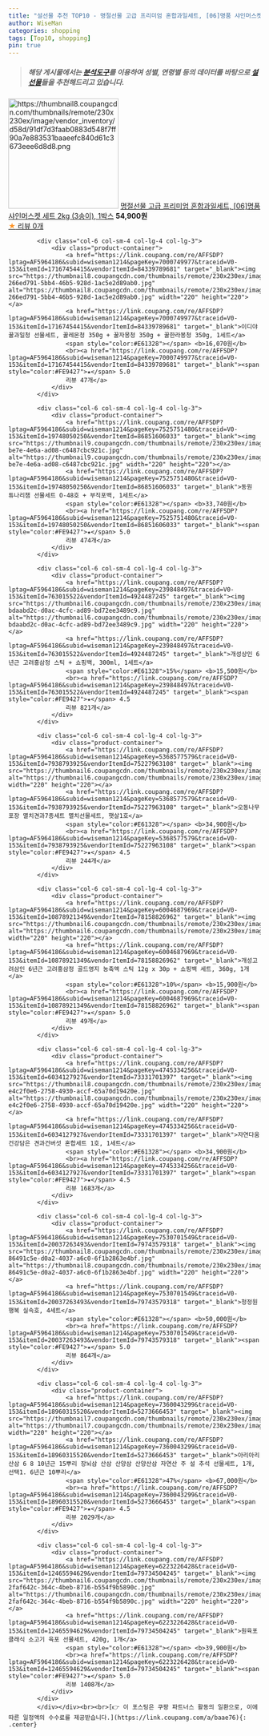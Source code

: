 ```yaml
---
title: "설선물 추천 TOP10 - 명절선물 고급 프리미엄 혼합과일세트, [06]명품 샤인머스켓 세트 2kg (3송이), 1박스"
author: WiseMan
categories: shopping
tags: [Top10, shopping]
pin: true
---
```


> ##### 해당 게시물에서는 [**분석도구**](https://itemscout.io/)를 이용하여 **성별**, **연령별** 등의 데이터를 바탕으로 [**설선물**](https://link.coupang.com/a/baae76)들을 추천해드리고 있습니다.
<div class="container"><div class="row">
            <div class="col-6 col-sm-4 col-lg-4 col-lg-3">
                <div class="product-container">
                    <a href="https://link.coupang.com/re/AFFSDP?lptag=AF5964186&subid=wiseman1214&pageKey=7844199546&traceid=V0-153&itemId=21362653118&vendorItemId=88420158541" target="_blank"><img src="https://thumbnail8.coupangcdn.com/thumbnails/remote/230x230ex/image/vendor_inventory/d58d/91df7d3faab0883d548f7ff90a7e883531baaeefc840d61c3673eee6d8d8.png" alt="https://thumbnail8.coupangcdn.com/thumbnails/remote/230x230ex/image/vendor_inventory/d58d/91df7d3faab0883d548f7ff90a7e883531baaeefc840d61c3673eee6d8d8.png" width="220" height="220"></a>
                    <a href="https://link.coupang.com/re/AFFSDP?lptag=AF5964186&subid=wiseman1214&pageKey=7844199546&traceid=V0-153&itemId=21362653118&vendorItemId=88420158541" target="_blank">명절선물 고급 프리미엄 혼합과일세트, [06]명품 샤인머스켓 세트 2kg (3송이), 1박스</a>
                    <span style="color:#E61328"></span> <b>54,900원</b>
                    <br><a href="https://link.coupang.com/re/AFFSDP?lptag=AF5964186&subid=wiseman1214&pageKey=7844199546&traceid=V0-153&itemId=21362653118&vendorItemId=88420158541" target="_blank"><span style="color:#FE9427">★</span> 
                    리뷰 0개</a>
                </div>
            </div>
            
            <div class="col-6 col-sm-4 col-lg-4 col-lg-3">
                <div class="product-container">
                    <a href="https://link.coupang.com/re/AFFSDP?lptag=AF5964186&subid=wiseman1214&pageKey=7000749977&traceid=V0-153&itemId=17167454415&vendorItemId=84339789681" target="_blank"><img src="https://thumbnail8.coupangcdn.com/thumbnails/remote/230x230ex/image/retail/images/4279802909006074-266ed791-5bb4-46b5-928d-1ac5e2d89ab0.jpg" alt="https://thumbnail8.coupangcdn.com/thumbnails/remote/230x230ex/image/retail/images/4279802909006074-266ed791-5bb4-46b5-928d-1ac5e2d89ab0.jpg" width="220" height="220"></a>
                    <a href="https://link.coupang.com/re/AFFSDP?lptag=AF5964186&subid=wiseman1214&pageKey=7000749977&traceid=V0-153&itemId=17167454415&vendorItemId=84339789681" target="_blank">이디야 꿀과일청 선물세트, 꿀레몬청 350g + 꿀자몽청 350g + 꿀한라봉청 350g, 1세트</a>
                    <span style="color:#E61328"></span> <b>16,070원</b>
                    <br><a href="https://link.coupang.com/re/AFFSDP?lptag=AF5964186&subid=wiseman1214&pageKey=7000749977&traceid=V0-153&itemId=17167454415&vendorItemId=84339789681" target="_blank"><span style="color:#FE9427">★</span> 5.0
                    리뷰 47개</a>
                </div>
            </div>
            
            <div class="col-6 col-sm-4 col-lg-4 col-lg-3">
                <div class="product-container">
                    <a href="https://link.coupang.com/re/AFFSDP?lptag=AF5964186&subid=wiseman1214&pageKey=7525751480&traceid=V0-153&itemId=19748050250&vendorItemId=86851606033" target="_blank"><img src="https://thumbnail9.coupangcdn.com/thumbnails/remote/230x230ex/image/retail/images/2023/08/11/17/2/a47b0450-be7e-4e6a-ad08-c6487cbc921c.jpg" alt="https://thumbnail9.coupangcdn.com/thumbnails/remote/230x230ex/image/retail/images/2023/08/11/17/2/a47b0450-be7e-4e6a-ad08-c6487cbc921c.jpg" width="220" height="220"></a>
                    <a href="https://link.coupang.com/re/AFFSDP?lptag=AF5964186&subid=wiseman1214&pageKey=7525751480&traceid=V0-153&itemId=19748050250&vendorItemId=86851606033" target="_blank">동원 튜나리챔 선물세트 O-48호 + 부직포백, 1세트</a>
                    <span style="color:#E61328"></span> <b>33,740원</b>
                    <br><a href="https://link.coupang.com/re/AFFSDP?lptag=AF5964186&subid=wiseman1214&pageKey=7525751480&traceid=V0-153&itemId=19748050250&vendorItemId=86851606033" target="_blank"><span style="color:#FE9427">★</span> 5.0
                    리뷰 474개</a>
                </div>
            </div>
            
            <div class="col-6 col-sm-4 col-lg-4 col-lg-3">
                <div class="product-container">
                    <a href="https://link.coupang.com/re/AFFSDP?lptag=AF5964186&subid=wiseman1214&pageKey=239848497&traceid=V0-153&itemId=763015522&vendorItemId=4924487245" target="_blank"><img src="https://thumbnail6.coupangcdn.com/thumbnails/remote/230x230ex/image/retail/images/933923726186156-bdaabd2c-d0ac-4cfc-ad89-bd72ee3489c9.jpg" alt="https://thumbnail6.coupangcdn.com/thumbnails/remote/230x230ex/image/retail/images/933923726186156-bdaabd2c-d0ac-4cfc-ad89-bd72ee3489c9.jpg" width="220" height="220"></a>
                    <a href="https://link.coupang.com/re/AFFSDP?lptag=AF5964186&subid=wiseman1214&pageKey=239848497&traceid=V0-153&itemId=763015522&vendorItemId=4924487245" target="_blank">개성상인 6년근 고려홍삼정 스틱 + 쇼핑백, 300ml, 1세트</a>
                    <span style="color:#E61328">15%</span> <b>15,500원</b>
                    <br><a href="https://link.coupang.com/re/AFFSDP?lptag=AF5964186&subid=wiseman1214&pageKey=239848497&traceid=V0-153&itemId=763015522&vendorItemId=4924487245" target="_blank"><span style="color:#FE9427">★</span> 4.5
                    리뷰 821개</a>
                </div>
            </div>
            
            <div class="col-6 col-sm-4 col-lg-4 col-lg-3">
                <div class="product-container">
                    <a href="https://link.coupang.com/re/AFFSDP?lptag=AF5964186&subid=wiseman1214&pageKey=5368577579&traceid=V0-153&itemId=7938793925&vendorItemId=75227963108" target="_blank"><img src="https://thumbnail6.coupangcdn.com/thumbnails/remote/230x230ex/image/vendor_inventory/2990/d50fbdd0ce37c04229a70ed3fab57a66a6dd440fd37082af5ade410a3e40.jpg" alt="https://thumbnail6.coupangcdn.com/thumbnails/remote/230x230ex/image/vendor_inventory/2990/d50fbdd0ce37c04229a70ed3fab57a66a6dd440fd37082af5ade410a3e40.jpg" width="220" height="220"></a>
                    <a href="https://link.coupang.com/re/AFFSDP?lptag=AF5964186&subid=wiseman1214&pageKey=5368577579&traceid=V0-153&itemId=7938793925&vendorItemId=75227963108" target="_blank">오동나무포장 멸치견과7종세트 멸치선물세트, 햇살1호</a>
                    <span style="color:#E61328"></span> <b>34,900원</b>
                    <br><a href="https://link.coupang.com/re/AFFSDP?lptag=AF5964186&subid=wiseman1214&pageKey=5368577579&traceid=V0-153&itemId=7938793925&vendorItemId=75227963108" target="_blank"><span style="color:#FE9427">★</span> 4.5
                    리뷰 244개</a>
                </div>
            </div>
            
            <div class="col-6 col-sm-4 col-lg-4 col-lg-3">
                <div class="product-container">
                    <a href="https://link.coupang.com/re/AFFSDP?lptag=AF5964186&subid=wiseman1214&pageKey=6004687969&traceid=V0-153&itemId=10878921349&vendorItemId=78158826962" target="_blank"><img src="https://thumbnail6.coupangcdn.com/thumbnails/remote/230x230ex/image/rs_quotation_api/uyydxj1h/392f7e68b83b41b68d73b2717a41605a.jpg" alt="https://thumbnail6.coupangcdn.com/thumbnails/remote/230x230ex/image/rs_quotation_api/uyydxj1h/392f7e68b83b41b68d73b2717a41605a.jpg" width="220" height="220"></a>
                    <a href="https://link.coupang.com/re/AFFSDP?lptag=AF5964186&subid=wiseman1214&pageKey=6004687969&traceid=V0-153&itemId=10878921349&vendorItemId=78158826962" target="_blank">개성고려삼인 6년근 고려홍삼정 골드영지 농축액 스틱 12g x 30p + 쇼핑백 세트, 360g, 1개</a>
                    <span style="color:#E61328">10%</span> <b>15,900원</b>
                    <br><a href="https://link.coupang.com/re/AFFSDP?lptag=AF5964186&subid=wiseman1214&pageKey=6004687969&traceid=V0-153&itemId=10878921349&vendorItemId=78158826962" target="_blank"><span style="color:#FE9427">★</span> 5.0
                    리뷰 49개</a>
                </div>
            </div>
            
            <div class="col-6 col-sm-4 col-lg-4 col-lg-3">
                <div class="product-container">
                    <a href="https://link.coupang.com/re/AFFSDP?lptag=AF5964186&subid=wiseman1214&pageKey=4745334256&traceid=V0-153&itemId=6034127927&vendorItemId=73331701397" target="_blank"><img src="https://thumbnail8.coupangcdn.com/thumbnails/remote/230x230ex/image/retail/images/4522718683285053-e4c2f0e6-2758-4930-accf-65a70d19420e.jpg" alt="https://thumbnail8.coupangcdn.com/thumbnails/remote/230x230ex/image/retail/images/4522718683285053-e4c2f0e6-2758-4930-accf-65a70d19420e.jpg" width="220" height="220"></a>
                    <a href="https://link.coupang.com/re/AFFSDP?lptag=AF5964186&subid=wiseman1214&pageKey=4745334256&traceid=V0-153&itemId=6034127927&vendorItemId=73331701397" target="_blank">자연다움 건강담은 견과건버섯 혼합세트 1호, 1세트</a>
                    <span style="color:#E61328"></span> <b>34,900원</b>
                    <br><a href="https://link.coupang.com/re/AFFSDP?lptag=AF5964186&subid=wiseman1214&pageKey=4745334256&traceid=V0-153&itemId=6034127927&vendorItemId=73331701397" target="_blank"><span style="color:#FE9427">★</span> 4.5
                    리뷰 1683개</a>
                </div>
            </div>
            
            <div class="col-6 col-sm-4 col-lg-4 col-lg-3">
                <div class="product-container">
                    <a href="https://link.coupang.com/re/AFFSDP?lptag=AF5964186&subid=wiseman1214&pageKey=7530701549&traceid=V0-153&itemId=20037263493&vendorItemId=79743579318" target="_blank"><img src="https://thumbnail8.coupangcdn.com/thumbnails/remote/230x230ex/image/retail/images/7537200318892238-86491c5e-d0a2-4037-a6c0-6f1b2863e4bf.jpg" alt="https://thumbnail8.coupangcdn.com/thumbnails/remote/230x230ex/image/retail/images/7537200318892238-86491c5e-d0a2-4037-a6c0-6f1b2863e4bf.jpg" width="220" height="220"></a>
                    <a href="https://link.coupang.com/re/AFFSDP?lptag=AF5964186&subid=wiseman1214&pageKey=7530701549&traceid=V0-153&itemId=20037263493&vendorItemId=79743579318" target="_blank">청정원 행복 실속호, 4세트</a>
                    <span style="color:#E61328"></span> <b>50,000원</b>
                    <br><a href="https://link.coupang.com/re/AFFSDP?lptag=AF5964186&subid=wiseman1214&pageKey=7530701549&traceid=V0-153&itemId=20037263493&vendorItemId=79743579318" target="_blank"><span style="color:#FE9427">★</span> 5.0
                    리뷰 864개</a>
                </div>
            </div>
            
            <div class="col-6 col-sm-4 col-lg-4 col-lg-3">
                <div class="product-container">
                    <a href="https://link.coupang.com/re/AFFSDP?lptag=AF5964186&subid=wiseman1214&pageKey=7360043299&traceid=V0-153&itemId=18960315520&vendorItemId=5273666453" target="_blank"><img src="https://thumbnail7.coupangcdn.com/thumbnails/remote/230x230ex/image/vendor_inventory/9e99/e5c08d303787cc65eb68737742b3fe1425ebe854472c5c7dcb4eb8e7e1d3.jpg" alt="https://thumbnail7.coupangcdn.com/thumbnails/remote/230x230ex/image/vendor_inventory/9e99/e5c08d303787cc65eb68737742b3fe1425ebe854472c5c7dcb4eb8e7e1d3.jpg" width="220" height="220"></a>
                    <a href="https://link.coupang.com/re/AFFSDP?lptag=AF5964186&subid=wiseman1214&pageKey=7360043299&traceid=V0-153&itemId=18960315520&vendorItemId=5273666453" target="_blank">아리아리산삼 6 8 10년근 15뿌리 장뇌삼 산삼 산양삼 산양산삼 자연산 주 설 추석 선물세트, 1개, 선택1. 6년근 10뿌리</a>
                    <span style="color:#E61328">47%</span> <b>67,000원</b>
                    <br><a href="https://link.coupang.com/re/AFFSDP?lptag=AF5964186&subid=wiseman1214&pageKey=7360043299&traceid=V0-153&itemId=18960315520&vendorItemId=5273666453" target="_blank"><span style="color:#FE9427">★</span> 4.5
                    리뷰 2029개</a>
                </div>
            </div>
            
            <div class="col-6 col-sm-4 col-lg-4 col-lg-3">
                <div class="product-container">
                    <a href="https://link.coupang.com/re/AFFSDP?lptag=AF5964186&subid=wiseman1214&pageKey=6223226428&traceid=V0-153&itemId=12465594629&vendorItemId=79734504245" target="_blank"><img src="https://thumbnail6.coupangcdn.com/thumbnails/remote/230x230ex/image/retail/images/5284691471489340-2faf642c-364c-4beb-8716-b554f9b5890c.jpg" alt="https://thumbnail6.coupangcdn.com/thumbnails/remote/230x230ex/image/retail/images/5284691471489340-2faf642c-364c-4beb-8716-b554f9b5890c.jpg" width="220" height="220"></a>
                    <a href="https://link.coupang.com/re/AFFSDP?lptag=AF5964186&subid=wiseman1214&pageKey=6223226428&traceid=V0-153&itemId=12465594629&vendorItemId=79734504245" target="_blank">원육포 클래식 소고기 육포 선물세트, 420g, 1개</a>
                    <span style="color:#E61328"></span> <b>39,900원</b>
                    <br><a href="https://link.coupang.com/re/AFFSDP?lptag=AF5964186&subid=wiseman1214&pageKey=6223226428&traceid=V0-153&itemId=12465594629&vendorItemId=79734504245" target="_blank"><span style="color:#FE9427">★</span> 5.0
                    리뷰 1408개</a>
                </div>
            </div>
            </div></div><br><br>[👉 이 포스팅은 쿠팡 파트너스 활동의 일환으로, 이에 따른 일정액의 수수료를 제공받습니다.](https://link.coupang.com/a/baae76){: .center}